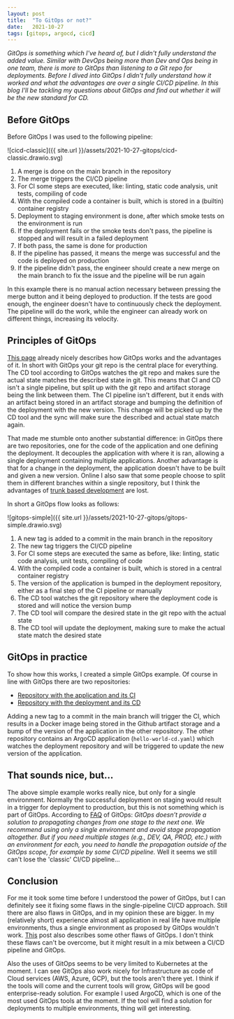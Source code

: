 ```yaml
---
layout: post
title:  "To GitOps or not?"
date:   2021-10-27
tags: [gitops, argocd, cicd]
---
```


_GitOps is something which I've heard of, but I didn't fully understand the added value. Similar with DevOps being more than Dev and Ops being in one team, there is more to GitOps than listening to a Git repo for deployments. Before I dived into GitOps I didn't fully understand how it worked and what the advantages are over a single CI/CD pipeline. In this blog I'll be tackling my questions about GitOps and find out whether it will be the new standard for CD._

## Before GitOps

Before GitOps I was used to the following pipeline:

![cicd-classic]({{ site.url }}/assets/2021-10-27-gitops/cicd-classic.drawio.svg)

1. A merge is done on the main branch in the repository
2. The merge triggers the CI/CD pipeline
3. For CI some steps are executed, like: linting, static code analysis, unit tests, compiling of code
4. With the compiled code a container is built, which is stored in a (builtin) container registry
5. Deployment to staging environment is done, after which smoke tests on the environment is run
6. If the deployment fails or the smoke tests don't pass, the pipeline is stopped and will result in a failed deployment
7. If both pass, the same is done for production
8. If the pipeline has passed, it means the merge was successful and the code is deployed on production
9. If the pipeline didn't pass, the engineer should create a new merge on the main branch to fix the issue and the pipeline will be run again

In this example there is no manual action necessary between pressing the merge button and it being deployed to production. If the tests are good enough, the engineer doesn't have to continuously check the deployment. The pipeline will do the work, while the engineer can already work on different things, increasing its velocity.

## Principles of GitOps

[This page](https://www.gitops.tech/) already nicely describes how GitOps works and the advantages of it. In short with GitOps your git repo is the central place for everything. The CD tool according to GitOps watches the git repo and makes sure the actual state matches the described state in git. This means that CI and CD isn't a single pipeline, but split up with the git repo and artifact storage being the link between them. The CI pipeline isn't different, but it ends with an artifact being stored in an artifact storage and bumping the definition of the deployment with the new version. This change will be picked up by the CD tool and the sync will make sure the described and actual state match again. 

That made me stumble onto another substantial difference: in GitOps there are two repositories, one for the code of the application and one defining the deployment. It decouples the application with where it is ran, allowing a single deployment containing multiple applications. Another advantage is that for a change in the deployment, the application doesn't have to be built and given a new version. Online I also saw that some people choose to split them in different branches within a single repository, but I think the advantages of [trunk based development](https://trunkbaseddevelopment.com/) are lost.

In short a GitOps flow looks as follows:

![gitops-simple]({{ site.url }}/assets/2021-10-27-gitops/gitops-simple.drawio.svg)

1. A new tag is added to a commit in the main branch in the repository
2. The new tag triggers the CI/CD pipeline
3. For CI some steps are executed the same as before, like: linting, static code analysis, unit tests, compiling of code
4. With the compiled code a container is built, which is stored in a central container registry
5. The version of the application is bumped in the deployment repository, either as a final step of the CI pipeline or manually 
6. The CD tool watches the git repository where the deployment code is stored and will notice the version bump
7. The CD tool will compare the desired state in the git repo with the actual state
8. The CD tool will update the deployment, making sure to make the actual state match the desired state

## GitOps in practice

To show how this works, I created a simple GitOps example. Of course in line with GitOps there are two repositories:

* [Repository with the application and its CI](https://github.com/p4k03n4t0r/simpleflaskapplication)
* [Repository with the deployment and its CD](https://github.com/p4k03n4t0r/gitops)

Adding a new tag to a commit in the main branch will trigger the CI, which results in a Docker image being stored in the Github artifact storage and a bump of the version of the application in the other repository. The other repository contains an ArgoCD application (`hello-world-cd.yaml`) which watches the deployment repository and will be triggered to update the new version of the application.

## That sounds nice, but...

The above simple example works really nice, but only for a single environment. Normally the successful deployment on staging would result in a trigger for deployment to production, but this is not something which is part of GitOps. According to [FAQ](https://www.gitops.tech/#faq) of GitOps: _GitOps doesn’t provide a solution to propagating changes from one stage to the next one. We recommend using only a single environment and avoid stage propagation altogether. But if you need multiple stages (e.g., DEV, QA, PROD, etc.) with an environment for each, you need to handle the propagation outside of the GitOps scope, for example by some CI/CD pipeline._ Well it seems we still can't lose the 'classic' CI/CD pipeline... 

## Conclusion

For me it took some time before I understood the power of GitOps, but I can definitely see it fixing some flaws in the single-pipeline CI/CD approach. Still there are also flaws in GitOps, and in my opinion these are bigger. In my (relatively short) experience almost all application in real life have multiple environments, thus a single environment as proposed by GitOps wouldn't work. [This](https://codefresh.io/about-gitops/pains-gitops-1-0/) post also describes some other flaws of GitOps. I don't think these flaws can't be overcome, but it might result in a mix between a CI/CD pipeline and GitOps. 

Also the uses of GitOps seems to be very limited to Kubernetes at the moment. I can see GitOps also work nicely for Infrastructure as code of Cloud services (AWS, Azure, GCP), but the tools aren't there yet. I think if the tools will come and the current tools will grow, GitOps will be good enterprise-ready solution. For example I used ArgoCD, which is one of the most used GitOps tools at the moment. If the tool will find a solution for deployments to multiple environments, thing will get interesting.